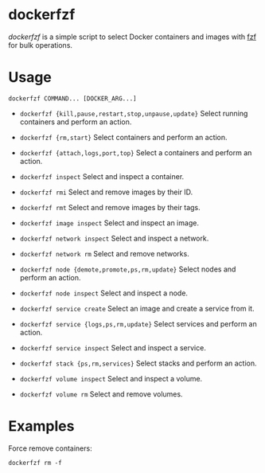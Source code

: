 dockerfzf
=========

*dockerfzf* is a simple script to select Docker containers and images with [fzf](https://github.com/junegunn/fzf.vim) for bulk operations.


# Usage

```
dockerfzf COMMAND... [DOCKER_ARG...]
```

* `dockerfzf {kill,pause,restart,stop,unpause,update}` Select running containers and perform an action.

* `dockerfzf {rm,start}` Select containers and perform an action.

* `dockerfzf {attach,logs,port,top}` Select a containers and perform an action.

* `dockerfzf inspect` Select and inspect a container.

* `dockerfzf rmi` Select and remove images by their ID.

* `dockerfzf rmt` Select and remove images by their tags.

* `dockerfzf image inspect` Select and inspect an image.

* `dockerfzf network inspect` Select and inspect a network.

* `dockerfzf network rm` Select and remove networks.

* `dockerfzf node {demote,promote,ps,rm,update}` Select nodes and perform an action.

* `dockerfzf node inspect` Select and inspect a node.

* `dockerfzf service create` Select an image and create a service from it.

* `dockerfzf service {logs,ps,rm,update}` Select services and perform an action.

* `dockerfzf service inspect` Select and inspect a service.

* `dockerfzf stack {ps,rm,services}` Select stacks and perform an action.

* `dockerfzf volume inspect` Select and inspect a volume.

* `dockerfzf volume rm` Select and remove volumes.


# Examples

Force remove containers:

```
dockerfzf rm -f
```
